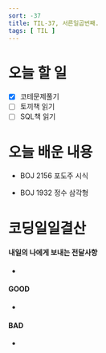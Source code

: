 ```yaml
---
sort: -37
title: TIL-37, 서른일곱번째.
tags: [ TIL ]
---
```


# 오늘 할 일

- [x] 코테문제풀기
- [ ] 토끼책 읽기
- [ ] SQL책 읽기

# 오늘 배운 내용  

* BOJ 2156 포도주 시식

* BOJ 1932  정수 삼각형

# 코딩일일결산

#### 내일의 나에게 보내는 전달사항

* 

#### GOOD

* 

#### BAD

* 

